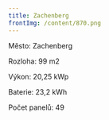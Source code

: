 ```yaml
---
title: Zachenberg
frontImg: /content/870.png
---
```

Město: Zachenberg

Rozloha: 99 m2

Výkon: 20,25 kWp

Baterie: 23,2 kWh

Počet panelů: 49